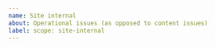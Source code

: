 ```yaml
---
name: Site internal
about: Operational issues (as opposed to content issues)
label: scope: site-internal
---
```

